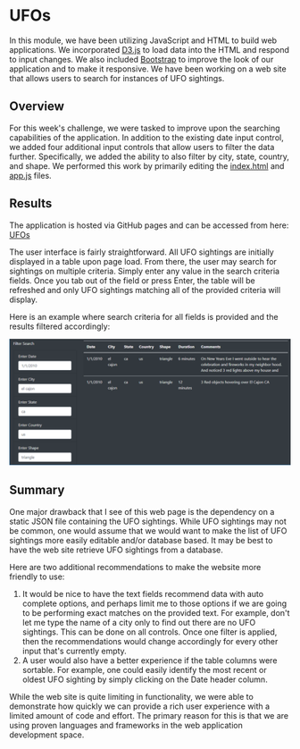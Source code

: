 # UFOs
In this module, we have been utilizing JavaScript and HTML to build web applications. We incorporated [D3.js](https://d3js.org/) to load data into the HTML and respond to input changes. We also included [Bootstrap](https://getbootstrap.com/) to improve the look of our application and to make it responsive. We have been working on a web site that allows users to search for instances of UFO sightings.

## Overview
For this week's challenge, we were tasked to improve upon the searching capabilities of the application. In addition to the existing date input control, we added four additional input controls that allow users to filter the data further. Specifically, we added the ability to also filter by city, state, country, and shape. We performed this work by primarily editing the [index.html](index.html) and [app.js](static/js/app.js) files.

## Results
The application is hosted via GitHub pages and can be accessed from here: [UFOs](https://haldud.github.io/ufos/)

The user interface is fairly straightforward. All UFO sightings are initially displayed in a table upon page load. From there, the user may search for sightings on multiple criteria. Simply enter any value in the search criteria fields. Once you tab out of the field or press Enter, the table will be refreshed and only UFO sightings matching all of the provided criteria will display.

Here is an example where search criteria for all fields is provided and the results filtered accordingly:

![Search Example](searchExample.png)

## Summary
One major drawback that I see of this web page is the dependency on a static JSON file containing the UFO sightings. While UFO sightings may not be common, one would assume that we would want to make the list of UFO sightings more easily editable and/or database based. It may be best to have the web site retrieve UFO sightings from a database.

Here are two additional recommendations to make the website more friendly to use:
1. It would be nice to have the text fields recommend data with auto complete options, and perhaps limit me to those options if we are going to be performing exact matches on the provided text. For example, don't let me type the name of a city only to find out there are no UFO sightings. This can be done on all controls. Once one filter is applied, then the recommendations would change accordingly for every other input that's currently empty.
2. A user would also have a better experience if the table columns were sortable. For example, one could easily identify the most recent or oldest UFO sighting by simply clicking on the Date header column.

While the web site is quite limiting in functionality, we were able to demonstrate how quickly we can provide a rich user experience with a limited amount of code and effort. The primary reason for this is that we are using proven languages and frameworks in the web application development space.
